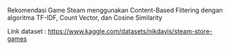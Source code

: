 Rekomendasi Game Steam menggunakan Content-Based Filtering dengan algoritma TF-IDF, Count Vector, dan Cosine Similarity

Link dataset : https://www.kaggle.com/datasets/nikdavis/steam-store-games
